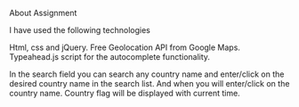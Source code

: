 About Assignment

I have used the following technologies

Html, css and jQuery.
Free Geolocation API from Google Maps.
Typeahead.js script for the autocomplete functionality.

In the search field you can search any country name and enter/click on the desired country name in the search list. And when you will enter/click on the country name. Country flag will be displayed with current time.